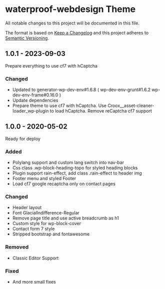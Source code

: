 # waterproof-webdesign Theme
All notable changes to this project will be documented in this file.

The format is based on [Keep a Changelog](http://keepachangelog.com/)
and this project adheres to [Semantic Versioning](http://semver.org/).

## 1.0.1 - 2023-09-03
Prepare everything to use cf7 with hCaptcha

### Changed
- Updated to generator-wp-dev-env#1.6.8 ( wp-dev-env-grunt#1.6.2 wp-dev-env-frame#0.16.0 )
- Update dependencies
- Prepare theme to use cf7 with hCaptcha. Use Croox__asset-cleaner-loader_wp-plugin to load hCaptcha. Remove reCaptcha cf7 support

## 1.0.0 - 2020-05-02
Ready for deploy

### Added
- Polylang support and custom lang switch into nav-bar
- Css class .wp-block-heading-topo for styled heading blocks
- Plugin support rain-effect, add class .rain-effect to header img
- Footer menu and styled Footer
- Load cf7 google recaptcha only on contact pages

### Changed
- Header layout
- Font GlacialIndifference-Regular
- Remove page title and use active breadcrumb as h1
- Custom style for wp-block-cover
- Contact form 7 style
- Stripped bootstrap and fontawesome

### Removed
- Classic Editor Support

### Fixed
- And more small fixes
